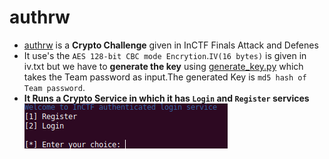 # authrw
* [authrw](https://github.com/Ajay-Aj-00/Test/tree/master/authrw) is a **Crypto Challenge** given in InCTF Finals Attack and Defenes
* It use's the `AES 128-bit CBC mode Encrytion`.`IV(16 bytes)` is given in iv.txt but we have to **generate the key** using [generate_key.py](https://github.com/Ajay-Aj-00/Test/tree/master/authrw/generate_key.py) which takes the Team password as input.The generated Key is `md5 hash of Team password`.
* **It Runs a Crypto Service in which it has `Login` and `Register` services**
![Login,Register](https://raw.githubusercontent.com/Ajay-Aj-00/Test/master/Images/1.png "Service")

